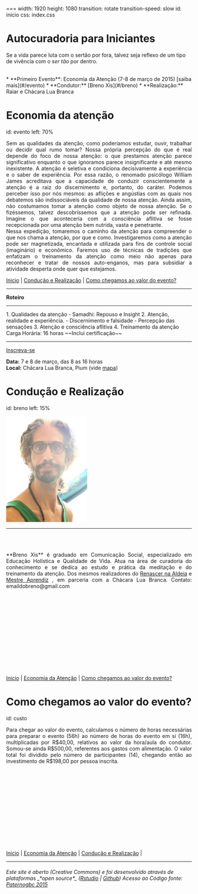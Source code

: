 
===
width: 1920
height: 1080
transition: rotate
transition-speed: slow
id: inicio
css: index.css

# Autocuradoria para Iniciantes

Se a vida parece luta com o sertão por fora, talvez seja reflexo de um tipo de vivência com o *ser tão* por dentro.  

<br>
* **Primeiro Evento**: Economia da Atenção (7-8 de março de 2015)
[saiba mais](#/evento)
* **Condutor:** [Breno Xis](#/breno)
* **Realização:** Raiar e Chácara Lua Branca


Economia da atenção
====================
id: evento
left: 70% 

 <p align="justify"> 
Sem as qualidades da atenção, como poderíamos estudar, ouvir, trabalhar ou decidir qual rumo tomar? Nossa própria percepção do que é real depende do foco de nossa atenção: o que prestamos atenção parece significativo enquanto o que ignoramos parece insignificante e até mesmo inexistente. A atenção é seletiva e condiciona decisivamente a experiência e o saber de experiência. Por essa razão, o renomado psicólogo William James acreditava que a capacidade de conduzir conscientemente a atenção é a raiz do discernimento e, portanto, do caráter. Podemos perceber isso por nós mesmos: as aflições e angústias com as quais nos debatemos são indissociáveis da qualidade de nossa atenção. Ainda assim, não costumamos tomar a atenção como objeto de nossa atenção. Se o fizéssemos, talvez descobríssemos que a atenção pode ser refinada. Imagine o que aconteceria com a consciência aflitiva se fosse recepcionada por uma atenção bem nutrida, vasta e penetrante.  
<br>
Nessa expedição, tomaremos o caminho da atenção para compreender o que nos chama a atenção, por que e como. Investigaremos como a atenção pode ser magnetizada, encantada e utilizada para fins de controle social (imaginário) e econômico. Faremos uso de técnicas de tradições que enfatizam o treinamento da atenção como meio não apenas para reconhecer e tratar de nossos auto-enganos, mas para subsidiar a atividade desperta onde quer que estejamos. 
</p>



[Inicio](#/inicio) | [Condução e Realização](#/breno) |  [Como chegamos ao valor do evento?](#/custo)

***

**Roteiro** 

<hr>
 1. Qualidades da atenção  
  - Samadhi: Repouso e Insight
 2. Atenção, realidade e experiência.
  - Discernimento e falsidade
  - Percepção das sensações
 3. Atenção e consciência aflitiva
 4. Treinamento da atenção    
 <br>
 Carga Horária: 16 horas   
 ~~Inclui certificação~~

<hr>
<a href="https://docs.google.com/forms/d/1qU3MhD1Riw2hAM-c1CebzRwn2GhIQZMUclBp8lvheGc/viewform?usp=send_form" target="_blank">Inscreva-se</a> 

**Data:** 7 e 8 de março, das 8 as 16 horas  
**Local:** Chácara Lua Branca, Pium (vide <a href="https://www.google.com/maps/d/edit?mid=zZTID8WggEKc.kygYIshGbAyg" target="_blank">mapa</a>)

Condução e Realização
=======
id: breno
left: 15%
<br>

![Breno Xis](breno.jpg)  

***
<br><br>
 <p align="justify"> 
**Breno Xis** é graduado em Comunicação Social, especializado em Educação Holística e Qualidade de Vida. Atua na área de curadoria do conhecimento e se dedica ao estudo e prática da meditação e do treinamento da atenção. Dos mesmos realizadores do <a href="https://www.renascernaaldeia.wordpress.com" target="_blank">Renascer na Aldeia</a>
e <a href="http://raiar.wordpress.com/mestre-aprendiz/" target="_blank">Mestre Aprendiz</a> , em parceria com a Chácara Lua Branca.  
Contato: emaildobreno@gmail.com
</p>
<br><br><br><br><br><br><br><br><br><br><br><br>

[Inicio](#/inicio) | [Economia da Atenção](#/evento) |  [Como chegamos ao valor do evento?](#/custo)


Como chegamos ao valor do evento?
======
id: custo
<br>

<p align="justify"> 
Para chegar ao valor do evento, calculamos o número de horas necessárias para preparar o evento (56h) ao número de horas do evento em si (16h), multiplicadas por R$40,00, relativos ao valor da hora/aula do condutor. Somou-se ainda R$500,00, referentes aos gastos com alimentação. O valor total foi dividido pelo número de participantes (14), chegando então ao investimento de R$198,00 por pessoa inscrita. 
</p>


<br><br><br><br><br><br><br><br><br><br><br><br>

[Inicio](#/inicio) | [Economia da Atenção](#/evento) | [Condução e Realização](#/breno) | 
<hr>
<h6>Este site é aberto (Creative Commons) e foi desenvolvido através de plataformas _*open source*_ (<a href="http://www.rstudio.com/" target="_blank">Rstudio</a>
| <a href="http://github.com/" target="_blank">Github</a>)   
Acesso ao Código fonte: <a href="https://github.com/paternogbc/breno/tree/gh-pages" target="_blank">Paternogbc 2015</a>
